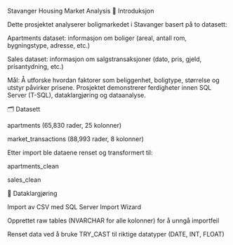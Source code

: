 Stavanger Housing Market Analysis
📌 Introduksjon

Dette prosjektet analyserer boligmarkedet i Stavanger basert på to datasett:

Apartments dataset: informasjon om boliger (areal, antall rom, bygningstype, adresse, etc.)

Sales dataset: informasjon om salgstransaksjoner (dato, pris, gjeld, prisantydning, etc.)

Mål: Å utforske hvordan faktorer som beliggenhet, boligtype, størrelse og utstyr påvirker prisene.
Prosjektet demonstrerer ferdigheter innen SQL Server (T-SQL), dataklargjøring og dataanalyse.

🗂 Datasett

apartments (65,830 rader, 25 kolonner)

market_transactions (88,993 rader, 8 kolonner)

Etter import ble dataene renset og transformert til:

apartments_clean

sales_clean

🔧 Dataklargjøring

Import av CSV med SQL Server Import Wizard

Opprettet raw tables (NVARCHAR for alle kolonner) for å unngå importfeil

Renset data ved å bruke TRY_CAST til riktige datatyper (DATE, INT, FLOAT)

